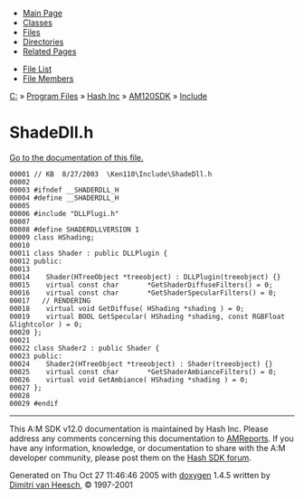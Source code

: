 <div class="tabs">

- [Main Page](index.md)
- [Classes](annotated.md)
- <span id="current">[Files](files.md)</span>
- [Directories](dirs.md)
- [Related Pages](pages.md)

</div>

<div class="tabs">

- [File List](files.md)
- [File Members](globals.md)

</div>

<div class="nav">

<a href="dir_C_3A_2F.md" class="el">C:</a> » <a href="dir_C_3A_2FProgram_20Files_2F.md" class="el">Program Files</a> » <a href="dir_C_3A_2FProgram_20Files_2FHash_20Inc_2F.md" class="el">Hash Inc</a> » <a href="dir_C_3A_2FProgram_20Files_2FHash_20Inc_2FAM120SDK_2F.md" class="el">AM120SDK</a> » <a href="dir_C_3A_2FProgram_20Files_2FHash_20Inc_2FAM120SDK_2FInclude_2F.md" class="el">Include</a>

</div>

# ShadeDll.h

[Go to the documentation of this file.](ShadeDll_8h.md)

<div class="fragment">

``` fragment
00001 // KB  8/27/2003  \Ken110\Include\ShadeDll.h
00002 
00003 #ifndef __SHADERDLL_H
00004 #define __SHADERDLL_H
00005 
00006 #include "DLLPlugi.h"
00007 
00008 #define SHADERDLLVERSION 1
00009 class HShading;
00010 
00011 class Shader : public DLLPlugin {
00012 public:
00013 
00014    Shader(HTreeObject *treeobject) : DLLPlugin(treeobject) {}
00015    virtual const char       *GetShaderDiffuseFilters() = 0;
00016    virtual const char       *GetShaderSpecularFilters() = 0;
00017   // RENDERING
00018    virtual void GetDiffuse( HShading *shading ) = 0;
00019    virtual BOOL GetSpecular( HShading *shading, const RGBFloat &lightcolor ) = 0;
00020 };
00021 
00022 class Shader2 : public Shader {
00023 public:
00024    Shader2(HTreeObject *treeobject) : Shader(treeobject) {}
00025    virtual const char       *GetShaderAmbianceFilters() = 0;
00026    virtual void GetAmbiance( HShading *shading ) = 0;
00027 };
00028 
00029 #endif
```

</div>

------------------------------------------------------------------------

<span class="small">This A:M SDK v12.0 documentation is maintained by Hash Inc. Please address any comments concerning this documentation to [AMReports](http://www.hash.com/reports). If you have any information, knowledge, or documentation to share with the A:M developer community, please post them on the [Hash SDK forum](http://www.hash.com/forums/index.php?showforum=11).</span>

Generated on Thu Oct 27 11:46:46 2005 with [<span class="image placeholder" original-image-src="doxygen.png" original-image-title="" height="45" width="100" align="middle" border="0">doxygen</span>](http://www.doxygen.org/index.html) 1.4.5 written by [Dimitri van Heesch](mailto:dimitri@stack.nl), © 1997-2001
